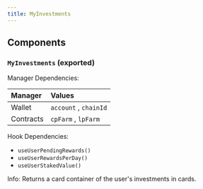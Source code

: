 ```yaml
---
title: MyInvestments
---
```


## Components

### `MyInvestments` (exported)

Manager Dependencies:

| Manager | Values                                                          |
| :--- | :------------------------------------------------------------------- |
| Wallet | `account` , `chainId`
| Contracts | `cpFarm` , `lpFarm`

Hook Dependencies:
- `useUserPendingRewards()`
- `useUserRewardsPerDay()`
- `useUserStakedValue()`

Info: Returns a card container of the user's investments in cards.